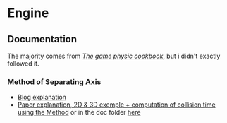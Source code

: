 # Engine


## Documentation 
The majority comes from [*The game physic cookbook*](https://gamephysicscookbook.com/), but i didn't exactly followed it.
### Method of Separating Axis 
- [Blog explanation](https://dyn4j.org/2010/01/sat/#sat-mtv)
- [Paper explanation, 2D & 3D exemple + computation of collision time using the Method](https://www.geometrictools.com/Documentation/MethodOfSeparatingAxes.pdf) or in the doc folder [here](doc/MethodOfSeparatingAxes.pdf)
